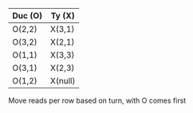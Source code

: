 | Duc (O) | Ty (X) |
|---------|--------|
| O(2,2)  | X(3,1) |
| O(3,2)  | X(2,1) |
| O(1,1)  | X(3,3) |
| O(3,1)  | X(2,3) |
| O(1,2)  | X(null)|

Move reads per row based on turn, with O comes first